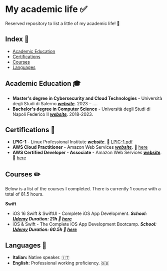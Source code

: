 # My academic life ✅

Reserved repository to list a little of my academic life! 🩵

## Index 📌

* [Academic Education](#academic)
* [Certifications](#certifications)
* [Courses](#courses)
* [Languages](#lang)

<a name="academic"></a>
## Academic Education 🎓
* <b>Master's degree in Cybersecurity and Cloud Technologies</b> - Università degli Studi di Salerno <b><em><a href="[http://www.unisa.it/home](https://www.unisa.it/)" target="_blank">website</a></em></b>. 2023 &ndash; &hellip;.
* <b>Bachelor's degree in Computer Science</b> - Università degli Studi di Napoli Federico II <b><em><a href="http://www.unina.it/home" target="_blank">website</a></em></b>. 2018-2023.

<a name="certifications"></a>
## Certifications 💾
* <b>LPIC-1</b> - Linux Professional Institute <b><em><a href="https://www.lpi.org/it/" target="_blank">website</a></em></b>. 📎 [LPIC-1.pdf](https://github.com/simona2606/list-of-courses-certifications/files/14664638/LPIC-1.pdf)
* <b>AWS Cloud Practitioner</b> - Amazon Web Services <b><em><a href="https://aws.amazon.com/it/" target="_blank">website</a></em></b>. 📎 <a href="https://www.credly.com/badges/5c8bbeed-5669-4de4-941c-1b016fae95cc/public_url" target="_blank">here</a> </em></b>
* <b>AWS Certified Developer - Associate</b> - Amazon Web Services <b><em><a href="https://aws.amazon.com/it/" target="_blank">website</a></em></b>. 📎 <a href="https://www.credly.com/badges/be7e08d5-4b9b-43be-a837-9fb3581ed0ba/public_url" target="_blank">here</a> </em></b>

<a name="courses"></a>
## Courses ✏️
Below is a list of the courses I completed. There is currently 1 course with a total of 81.5 hours.

<b>Swift</b>
* iOS 16 Swift & SwiftUI - Complete iOS App Development. <b><em>School: <a href="https://www.udemy.com/" target="_blank">Udemy</a> Duration: 21h 📎 <a href="https://udemy-certificate.s3.amazonaws.com/pdf/UC-fb9ff747-8a78-4795-8f84-48be00518c9b.pdf" target="_blank">here</a> </em></b>
* iOS & Swift - The Complete iOS App Development Bootcamp. <b><em>School: <a href="https://www.udemy.com/" target="_blank">Udemy</a> Duration: 60.5h 📎 <a href="https://udemy-certificate.s3.amazonaws.com/pdf/UC-085d85c3-01d0-488e-80af-bf3d2f39d27c.pdf" target="_blank">here</a> </em></b>

<a name="lang"></a>
## Languages 📍
* <b>Italian:</b> Native speaker. 🇮🇹
* <b>English:</b> Professional working proficiency. 🇬🇧

